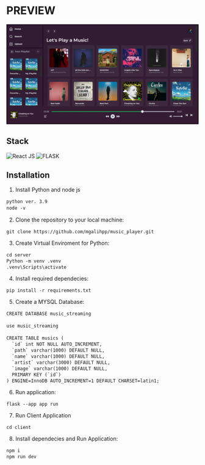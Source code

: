 # PREVIEW

<p align='center'>
    <img src='./docs/preview5.png' alt='preview'>
</p>

## Stack
![React JS](https://img.shields.io/badge/React-20232A?style=for-the-badge&logo=react&logoColor=61DAFB)
![FLASK](https://img.shields.io/badge/Flask-000000?style=for-the-badge&logo=flask&logoColor=white)

## Installation

1. Install Python and node js
```txt
python ver. 3.9
node -v

```

2. Clone the repository to your local machine:
```
git clone https://github.com/mgalihpp/music_player.git
```

3. Create Virtual Enviroment for Python:
```
cd server
Python -m venv .venv
.venv\Scripts\activate
```

4. Install required dependecies:
```
pip install -r requirements.txt
```

5. Create a MYSQL Database:
```
CREATE DATABASE music_streaming

use music_streaming

CREATE TABLE musics (
  `id` int NOT NULL AUTO_INCREMENT,
  `path` varchar(1000) DEFAULT NULL,
  `name` varchar(1000) DEFAULT NULL,
  `artist` varchar(3000) DEFAULT NULL,
  `image` varchar(1000) DEFAULT NULL,
  PRIMARY KEY (`id`)
) ENGINE=InnoDB AUTO_INCREMENT=1 DEFAULT CHARSET=latin1;
```

6. Run application:
```
flask --app app run
```

7. Run Client Application
```
cd client
```

8. Install dependecies and Run Application:
```
npm i
npm run dev
```
